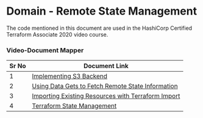 # Domain - Remote State Management

The code mentioned in this document are used in the HashiCorp Certified Terraform Associate 2020 video course.


### Video-Document Mapper

| Sr No | Document Link |
| ------ | ------ |
| 1 | [Implementing S3 Backend][PlDa] |
| 2 | [Using Data Gets to Fetch Remote State Information][PlDb] |
| 3 | [Importing Existing Resources with Terraform Import][PlDc] |
| 4 | [Terraform State Management][PlDd] |


   [PlDa]: <https://github.com/ITHelp-Stream/terraform-provisioning/tree/master/Section%205%20-%20Remote%20State%20Management/ithelp-remote-backend>
   [PlDb]: <https://github.com/ITHelp-Stream/terraform-provisioning/tree/master/Section%205%20-%20Remote%20State%20Management/terraform-multistate>
   [PlDc]: <https://github.com/ITHelp-Stream/terraform-provisioning/blob/master/Section%205%20-%20Remote%20State%20Management/tf-import.md>
   [PlDd]: <https://github.com/ITHelp-Stream/terraform-provisioning/blob/master/Section%205%20-%20Remote%20State%20Management/state-management.tf>
